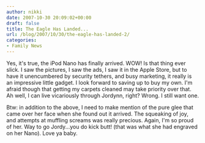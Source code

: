 ```yaml
---
author: nikki
date: 2007-10-30 20:09:02+00:00
draft: false
title: The Eagle Has Landed...
url: /blog/2007/10/30/the-eagle-has-landed-2/
categories:
- Family News
---
```


Yes, it's true, the iPod Nano has finally arrived.  WOW!  Is that thing ever slick.  I saw the pictures, I saw the ads, I saw it in the Apple Store, but to have it unencumbered by security tethers, and busy marketing, it really is an impressive little gadget.  I look forward to saving up to buy my own.  I'm afraid though that getting my carpets cleaned may take priority over that.  Ah well, I can live vicariously through Jordynn, right?  Wrong.  I still want one.

Btw: in addition to the above, I need to make mention of the pure glee that came over her face when she found out it arrived.  The squeaking of joy, and attempts at muffling screams was really precious.  Again, I'm so proud of her.  Way to go Jordy...you do kick butt!  (that was what she had engraved on her Nano).  Love ya baby.
